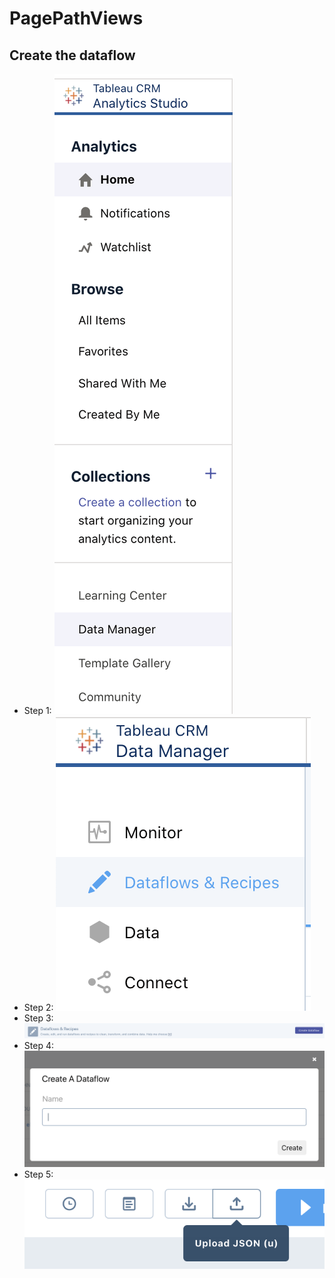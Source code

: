 # PagePathViews

## Create the dataflow

- Step 1: ![Log in TCRM and find the Data Manager link](screenshots/ScreenShot-01.png)
- Step 2: ![Select the "Dataflows and Recipes" link](screenshots/ScreenShot-02.png)
- Step 3: ![Click on "Create Dataflow"](screenshots/ScreenShot-03.png)
- Step 4: ![Select the name of your choice, for example PPV_Dataflow](screenshots/ScreenShot-04.png)
- Step 5: ![Select the fourth button to load the Dataflow JSON of this repository](screenshots/ScreenShot-05.png)


